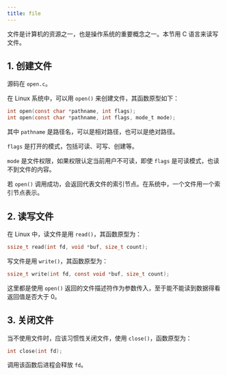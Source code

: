 ```yaml
---
title: file
---
```


文件是计算机的资源之一，也是操作系统的重要概念之一。本节用 C 语言来读写文件。

## 1. 创建文件

源码在 `open.c`。

在 Linux 系统中，可以用 `open()` 来创建文件，其函数原型如下：

```c
int open(const char *pathname, int flags);
int open(const char *pathname, int flags, mode_t mode);
```

其中 `pathname` 是路径名，可以是相对路径，也可以是绝对路径。

`flags` 是打开的模式，包括可读、可写、创建等。

`mode` 是文件权限，如果权限认定当前用户不可读，即使 `flags` 是可读模式，也读不到文件的内容。

若 `open()` 调用成功，会返回代表文件的索引节点。在系统中，一个文件用一个索引节点表示。

## 2. 读写文件

在 Linux 中，读文件是用 `read()`，其函数原型为：

```c
ssize_t read(int fd, void *buf, size_t count);
```

写文件是用 `write()`，其函数原型为：

```c
ssize_t write(int fd, const void *buf, size_t count);
```

这里都是使用 `open()` 返回的文件描述符作为参数传入，至于能不能读到数据得看返回值是否大于 0。

## 3. 关闭文件

当不使用文件时，应该习惯性关闭文件，使用 `close()`，函数原型为：

```c
int close(int fd);
```

调用该函数后进程会释放 `fd`。